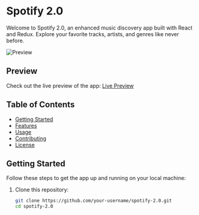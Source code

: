 # Spotify 2.0

Welcome to Spotify 2.0, an enhanced music discovery app built with React and Redux. Explore your favorite tracks, artists, and genres like never before.

![Preview](preview.png)

## Preview
Check out the live preview of the app: [Live Preview](https://your-live-preview-url.com)

## Table of Contents
- [Getting Started](#getting-started)
- [Features](#features)
- [Usage](#usage)
- [Contributing](#contributing)
- [License](#license)

## Getting Started
Follow these steps to get the app up and running on your local machine:

1. Clone this repository:
   ```bash
   git clone https://github.com/your-username/spotify-2.0.git
   cd spotify-2.0
